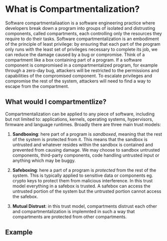 # What is Compartmentalization?

Software compartmentaliaation is a software engineering practice where developers break down a program into groups of isolated and distrusting components, called compartments, each controlling only the resources they require to do their tasks. Software compartmentalization is an embodiment of the principle of least privilege: by ensuring that each part of the program only runs with the least set of privileges necessary to complete its job, we can reduce the damage caused by a bug or compromise. Think of a compartment like a box containing part of a program. If a software component is compromised in a compartmentalized program, for example through a zero-day bug, attackers will be restricted to the permissions and capabilities of the compromised component. To escalate privileges and compromise the rest of the system, attackers will need to find a way to escape from the compartment.

## What would I compartmentlize?

Compartmentalization can be applied to any piece of software, including but not limited to: applications, kernels, operating systems, hypervisors, firmware and language runtimes. Broadly there are three main trust models:
1. **Sandboxing**: here part of a program is *sandboxed*, meaning that the rest of the system is protected from it. This means that the sandbox is untrusted and whatever resides within the sandbox is contained and prevented from causing damage. We may choose to sandbox untrusted components, third-party components, code handling untrusted input or anything which may be buggy.

2. **Safeboxing**: here a part of a program is *protected* from the rest of the system. This is typically applied to sensitive data or components eg. crypto keys to protect them from malicious interference. In this trust model everything in a safebox is trusted. A safebox can access the untrusted portion of the system but the untrusted portion cannot access the safebox.

3. **Mutual Distrust**: in this trust model, compartments distrust each other and compartmentalization is implemnted in such a way that compartments are protected from other compartments.

## Example
